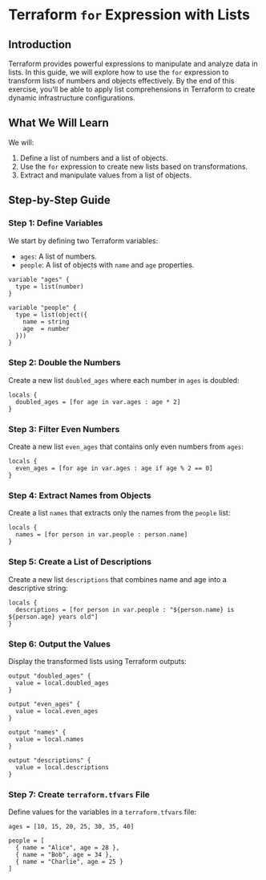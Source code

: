 # Terraform `for` Expression with Lists

## Introduction

Terraform provides powerful expressions to manipulate and analyze data in lists. In this guide, we will explore how to use the `for` expression to transform lists of numbers and objects effectively. By the end of this exercise, you'll be able to apply list comprehensions in Terraform to create dynamic infrastructure configurations.

## What We Will Learn

We will:
1. Define a list of numbers and a list of objects.
2. Use the `for` expression to create new lists based on transformations.
3. Extract and manipulate values from a list of objects.

## Step-by-Step Guide

### Step 1: Define Variables

We start by defining two Terraform variables:
- `ages`: A list of numbers.
- `people`: A list of objects with `name` and `age` properties.

```hcl
variable "ages" {
  type = list(number)
}

variable "people" {
  type = list(object({
    name = string
    age  = number
  }))
}
```

### Step 2: Double the Numbers

Create a new list `doubled_ages` where each number in `ages` is doubled:

```hcl
locals {
  doubled_ages = [for age in var.ages : age * 2]
}
```

### Step 3: Filter Even Numbers

Create a new list `even_ages` that contains only even numbers from `ages`:

```hcl
locals {
  even_ages = [for age in var.ages : age if age % 2 == 0]
}
```

### Step 4: Extract Names from Objects

Create a list `names` that extracts only the names from the `people` list:

```hcl
locals {
  names = [for person in var.people : person.name]
}
```

### Step 5: Create a List of Descriptions

Create a new list `descriptions` that combines name and age into a descriptive string:

```hcl
locals {
  descriptions = [for person in var.people : "${person.name} is ${person.age} years old"]
}
```

### Step 6: Output the Values

Display the transformed lists using Terraform outputs:

```hcl
output "doubled_ages" {
  value = local.doubled_ages
}

output "even_ages" {
  value = local.even_ages
}

output "names" {
  value = local.names
}

output "descriptions" {
  value = local.descriptions
}
```

### Step 7: Create `terraform.tfvars` File

Define values for the variables in a `terraform.tfvars` file:

```hcl
ages = [10, 15, 20, 25, 30, 35, 40]

people = [
  { name = "Alice", age = 28 },
  { name = "Bob", age = 34 },
  { name = "Charlie", age = 25 }
]
```


